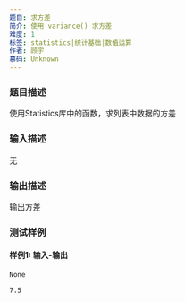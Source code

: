 ```yaml
---
题目: 求方差
简介: 使用 variance() 求方差
难度: 1
标签: statistics|统计基础|数值运算
作者: 顾宇
慕码: Unknown
---
```


### 题目描述

使用Statistics库中的函数，求列表中数据的方差

### 输入描述

无

### 输出描述

输出方差

### 测试样例

#### 样例1: 输入-输出

```
None
```

```
7.5
```

